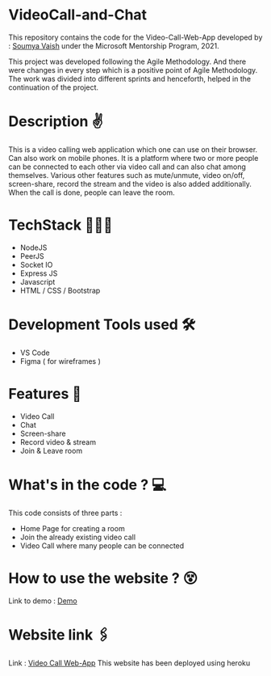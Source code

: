 # VideoCall-and-Chat

This repository contains the code for the Video-Call-Web-App developed by : [Soumya Vaish](https://github.com/Saumya0206) under the Microsoft Mentorship Program, 2021. 

This project was developed following the Agile Methodology. And there were changes in every step which is a positive point of Agile Methodology. The work was divided into different sprints and henceforth, helped in the continuation of the project. 

# Description ✌
This is a video calling web application which one can use on their browser. Can also work on mobile phones.
It is a platform where two or more people can be connected to each other via video call and can also chat among themselves. Various other features such as mute/unmute, video on/off, screen-share, record the stream and the video is also added additionally. When the call is done, people can leave the room. 

# TechStack 👩🏻‍💻
* NodeJS
* PeerJS
* Socket IO
* Express JS
* Javascript
* HTML / CSS / Bootstrap

# Development Tools used 🛠
* VS Code
* Figma ( for wireframes )

# Features 📃
* Video Call
* Chat 
* Screen-share
* Record video & stream
* Join & Leave room

# What's in the code ? 💻
This code consists of three parts :
* Home Page for creating a room
* Join the already existing video call
* Video Call where many people can be connected

# How to use the website ? 😵
Link to demo : [Demo](https://drive.google.com/file/d/1zHBi8jW7hL5x30-UVGs_B7JMh_9bUT09/view)

# Website link 🖇
Link : [Video Call Web-App](https://lit-coast-97694.herokuapp.com/)
This website has been deployed using heroku
